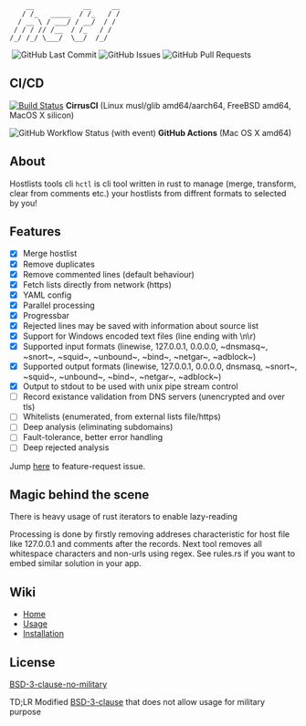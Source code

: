 ```
    __            __     __
   / /_   _____  / /_   / /
  / __ \ / ___/ / __/  / / 
 / / / // /__  / /_   / /  
/_/ /_/ \___/  \__/  /_/   
```
<div>
  <img alt="" src="https://img.shields.io/github/repo-size/michalszmidt/hctl" />
  <img alt="GitHub Last Commit" src="https://img.shields.io/github/last-commit/michalszmidt/hctl" />
  <img alt="GitHub Issues" src="https://img.shields.io/github/issues/michalszmidt/hctl" />
  <img alt="GitHub Pull Requests" src="https://img.shields.io/github/issues-pr/michalszmidt/hctl" />
</div>

## CI/CD

[![Build Status](https://api.cirrus-ci.com/github/michalszmidt/hctl.svg)](https://cirrus-ci.com/github/michalszmidt/hctl) **CirrusCI** (Linux musl/glib amd64/aarch64, FreeBSD amd64, MacOS X silicon)

<img alt="GitHub Workflow Status (with event)" src="https://img.shields.io/github/actions/workflow/status/michalszmidt/hctl/release_macosx_amd64.yml"> **GitHub Actions** (Mac OS X amd64)

<!--
## CI/CD:
### Builds
- <img alt="GitHub Workflow Status (with event)" src="https://img.shields.io/github/actions/workflow/status/michalszmidt/hctl/publish_freebsd_amd64.yml"> FreeBSD [amd64]
- <img alt="GitHub Workflow Status (with event)" src="https://img.shields.io/github/actions/workflow/status/michalszmidt/hctl/publish_dragonflybsd_amd64.yml"> DragonflyBSD [amd64]
- <img alt="GitHub Workflow Status (with event)" src="https://img.shields.io/github/actions/workflow/status/michalszmidt/hctl/publish_netbsd_amd64.yml"> NetBSD [amd64]
- <img alt="GitHub Workflow Status (with event)" src="https://img.shields.io/github/actions/workflow/status/michalszmidt/hctl/publish_openbsd_amd64.yml"> OpenBSD [amd64]
- <img alt="GitHub Workflow Status (with event)" src="https://img.shields.io/github/actions/workflow/status/michalszmidt/hctl/publish_linux_musl_amd64.yml"> Linux musl [amd64]
- <img alt="GitHub Workflow Status (with event)" src="https://img.shields.io/github/actions/workflow/status/michalszmidt/hctl/publish_supported.yml"> Linux glibc [amd64]
- <img alt="GitHub Workflow Status (with event)" src="https://img.shields.io/github/actions/workflow/status/michalszmidt/hctl/publish_supported.yml"> MacOS X [amd64]
- <img alt="GitHub Workflow Status (with event)" src="https://img.shields.io/github/actions/workflow/status/michalszmidt/hctl/publish_supported.yml"> Windows [amd64]
-->



<!--
|   | amd64 | aarch64 |
|---|---|---|---------|
| Linux glibc |   |   |
| Linux musl|   |   | 
| FreeBSD |   |   |
| MacOS X |   |   |
| DragonflyBSD |   | N/A |
| OpenBSD |   |   |
| NetBSD |   |   |
| Windows |   | N/|
-->

## About

Hostlists tools cli `hctl` is cli tool written in rust to manage (merge, transform, clear from comments etc.) your hostlists from diffrent formats to selected by you!

## Features

- [x] Merge hostlist
- [x] Remove duplicates
- [x] Remove commented lines (default behaviour)
- [x] Fetch lists directly from network (https)
- [x] YAML config
- [x] Parallel processing
- [x] Progressbar
- [x] Rejected lines may be saved with information about source list
- [x] Support for Windows encoded text files (line ending with \n\r)
- [x] Supported input formats (linewise, 127.0.0.1, 0.0.0.0, ~dnsmasq~, ~snort~, ~squid~, ~unbound~, ~bind~, ~netgar~, ~adblock~)
- [x] Supported output formats (linewise, 127.0.0.1, 0.0.0.0, dnsmasq, ~snort~, ~squid~, ~unbound~, ~bind~, ~netgar~, ~adblock~)
- [x] Output to stdout to be used with unix pipe stream control
- [ ] Record existance validation from DNS servers (unencrypted and over tls)
- [ ] Whitelists (enumerated, from external lists file/https)
- [ ] Deep analysis (eliminating subdomains)
- [ ] Fault-tolerance, better error handling
- [ ] Deep rejected analysis

Jump [here](https://github.com/michalszmidt/hctl/issues/1) to feature-request issue.

## Magic behind the scene

There is heavy usage of rust iterators to enable lazy-reading

Processing is done by firstly removing addreses characteristic for host file like 127.0.0.1 and comments after the records. Next tool removes all whitespace characters and non-urls using regex.
See rules.rs if you want to embed similar solution in your app.

## Wiki

- [Home](https://github.com/michalszmidt/hctl/wiki)
- [Usage](https://github.com/michalszmidt/hctl/wiki/Usage)
- [Installation](https://github.com/michalszmidt/hctl/wiki/Installation)

## License
[BSD-3-clause-no-military](https://github.com/michalszmidt/hctl/blob/main/LICENSE)

TD;LR
Modified [BSD-3-clause](https://choosealicense.com/licenses/bsd-3-clause-clear/) that does not allow usage for military purpose